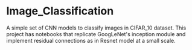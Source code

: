 # Image_Classification
A simple set of CNN models to classify images in CIFAR_10 dataset. This project has notebooks that replicate GoogLeNet's inception module and implement residual connections as in Resnet model at a small scale.
